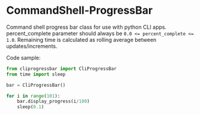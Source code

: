 # CommandShell-ProgressBar
Command shell progress bar class for use with python CLI apps. percent_complete parameter should always be `0.0 <= percent_complete <= 1.0`. Remaining time is calculated as rolling average between updates/increments.

Code sample:

```python
from cliprogressbar import CliProgressBar
from time import sleep

bar = CliProgressBar()

for i in range(101):
	bar.display_progress(i/100)
	sleep(0.1)
```
